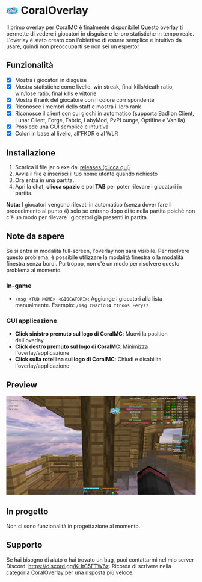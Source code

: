 # <img src="src/main/resources/coral.png" width="32px"> CoralOverlay

Il primo overlay per CoralMC è finalmente disponibile! Questo overlay ti permette di vedere i giocatori in disguise e le
loro statistiche in tempo reale. L'overlay è stato creato con l'obiettivo di essere semplice e intuitivo da usare,
quindi non preoccuparti se non sei un esperto!

## Funzionalità

- [x] Mostra i giocatori in disguise
- [x] Mostra statistiche come livello, win streak, final kills/death ratio, win/lose ratio, final kills e vittorie
- [x] Mostra il rank del giocatore con il colore corrispondente
- [x] Riconosce i membri dello staff e mostra il loro rank
- [x] Riconosce il client con cui giochi in automatico (supporta Badlion Client, Lunar Client, Forge, Fabric, LabyMod,
  PvPLounge, Optifine e Vanilla)
- [x] Possiede una GUI semplice e intuitiva
- [x] Colori in base al livello, all'FKDR e al WLR

## Installazione

1. Scarica il file jar o exe dai [releases (clicca qui)](https://github.com/zMario34/coraloverlay/releases)
2. Avvia il file e inserisci il tuo nome utente quando richiesto
3. Ora entra in una partita.
4. Apri la chat, **clicca spazio** e poi **TAB** per poter rilevare i giocatori in partita.

**Nota:** I giocatori vengono rilevati in automatico (senza dover fare il procedimento al punto 4) solo se entrano dopo
di te nella partita poiché non c'è un modo per rilevare i giocatori già presenti in partita.

## Note da sapere

Se si entra in modalità full-screen, l'overlay non sarà visibile. Per risolvere questo problema, è possibile utilizzare
la modalità finestra o la modalità finestra senza bordi. Purtroppo, non c'è un modo per risolvere questo problema al
momento.

### **In-game**

- `/msg <TUO NOME> <GIOCATORI>`: Aggiunge i giocatori alla lista manualmente. Esempio: `/msg zMario34 Ytnoos Feryzz`

### **GUI applicazione**

- **Click sinistro premuto sul logo di CoralMC**: Muovi la position dell'overlay
- **Click destro premuto sul logo di CoralMC**: Minimizza l'overlay/applicazione
- **Click sulla rotellina sul logo di CoralMC**: Chiudi e disabilita l'overlay/applicazione

## Preview

<img src="assets/preview.png" width=700px alt="Preview">

## In progetto

Non ci sono funzionalità in progettazione al momento.

## Supporto

Se hai bisogno di aiuto o hai trovato un bug, puoi contattarmi nel mio server Discord: https://discord.gg/KHtC5FTW6z. Ricorda di scrivere nella categoria CoralOverlay per una risposta più veloce.